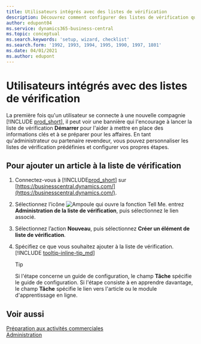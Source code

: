 ```yaml
---
title: Utilisateurs intégrés avec des listes de vérification
description: Découvrez comment configurer des listes de vérification qui aident les utilisateurs à démarrer dans Business Central.
author: edupont04
ms.service: dynamics365-business-central
ms.topic: conceptual
ms.search.keywords: 'setup, wizard, checklist'
ms.search.form: '1992, 1993, 1994, 1995, 1990, 1997, 1801'
ms.date: 04/01/2021
ms.author: edupont
---
```

# <a name="onboard-users-with-checklists"></a>Utilisateurs intégrés avec des listes de vérification

La première fois qu'un utilisateur se connecte à une nouvelle compagnie [!INCLUDE [prod_short](includes/prod_short.md)], il peut voir une bannière qui l'encourage à lancer la liste de vérification **Démarrer** pour l'aider à mettre en place des informations clés et à se préparer pour les affaires. En tant qu'administrateur ou partenaire revendeur, vous pouvez personnaliser les listes de vérification prédéfinies et configurer vos propres étapes.

## <a name="to-add-an-item-to-the-checklist"></a>Pour ajouter un article à la liste de vérification

1. Connectez-vous à [!INCLUDE[prod_short](includes/prod_short.md)] sur [https://businesscentral.dynamics.com/](https://businesscentral.dynamics.com/).

2. Sélectionnez l’icône ![Ampoule qui ouvre la fonction Tell Me.](media/ui-search/search_small.png "Dites-moi ce que vous voulez faire") entrez **Administration de la liste de vérification**, puis sélectionnez le lien associé.  

3. Sélectionnez l’action **Nouveau**, puis sélectionnez **Créer un élément de liste de vérification**.  

4. Spécifiez ce que vous souhaitez ajouter à la liste de vérification. [!INCLUDE [tooltip-inline-tip_md](includes/tooltip-inline-tip_md.md)]

    > [!TIP]
    > Si l'étape concerne un guide de configuration, le champ **Tâche** spécifie le guide de configuration. Si l'étape consiste à en apprendre davantage, le champ **Tâche** spécifie le lien vers l'article ou le module d'apprentissage en ligne.

## <a name="see-also"></a>Voir aussi

[Préparation aux activités commerciales](ui-get-ready-business.md)  
[Administration](admin-setup-and-administration.md)  

